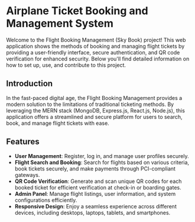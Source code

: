 # Airplane Ticket Booking and Management System

Welcome to the Flight Booking Management (Sky Book) project! This web application shows the methods of booking and managing flight tickets by providing a user-friendly interface, secure authentication, and QR code verification for enhanced security. Below you'll find detailed information on how to set up, use, and contribute to this project.

## Introduction

In the fast-paced digital age, the Flight Booking  Management provides a modern solution to the limitations of traditional ticketing methods. By leveraging the MERN stack (MongoDB, Express.js, React.js, Node.js), this application offers a streamlined and secure platform for users to search, book, and manage flight tickets with ease.

## Features

- **User Management**: Register, log in, and manage user profiles securely.
- **Flight Search and Booking**: Search for flights based on various criteria, book tickets securely, and make payments through PCI-compliant gateways.
- **QR Code Verification**: Generate and scan unique QR codes for each booked ticket for efficient verification at check-in or boarding gates.
- **Admin Panel**: Manage flight listings, user information, and system configurations efficiently.
- **Responsive Design**: Enjoy a seamless experience across different devices, including desktops, laptops, tablets, and smartphones.

